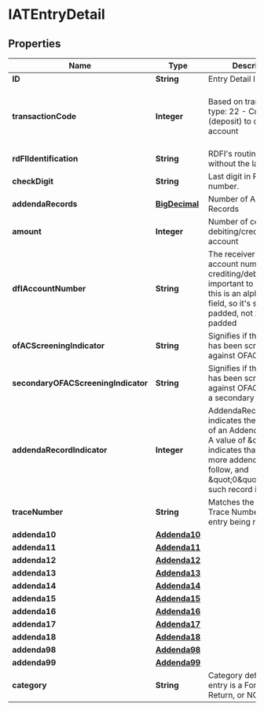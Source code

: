 # IATEntryDetail

## Properties
Name | Type | Description | Notes
------------ | ------------- | ------------- | -------------
**ID** | **String** | Entry Detail ID |  [optional]
**transactionCode** | **Integer** | Based on transaction type: 22 - Credit (deposit) to checking account | 23 - Prenote for credit to checking account | 27 - Debit (withdrawal) to checking account | 28 - Prenote for debit to checking account | 32 - Credit to savings account | 33 - Prenote for credit to savings account | 37 - Debit to savings account | 38 - Prenote for debit to savings account  | 
**rdFIIdentification** | **String** | RDFI&#x27;s routing number without the last digit. | 
**checkDigit** | **String** | Last digit in RDFI routing number. | 
**addendaRecords** | [**BigDecimal**](BigDecimal.md) | Number of Addenda Records | 
**amount** | **Integer** | Number of cents you are debiting/crediting this account | 
**dfIAccountNumber** | **String** | The receiver&#x27;s bank account number you are crediting/debiting. It important to note that this is an alphanumeric field, so it&#x27;s space padded, not zero padded  | 
**ofACScreeningIndicator** | **String** | Signifies if the record has been screened against OFAC records | 
**secondaryOFACScreeningIndicator** | **String** | Signifies if the record has been screened against OFAC records by a secondary entry | 
**addendaRecordIndicator** | **Integer** | AddendaRecordIndicator indicates the existence of an Addenda Record. A value of \&quot;1\&quot; indicates that one or more addenda records follow, and \&quot;0\&quot; means no such record is present.  | 
**traceNumber** | **String** | Matches the Entry Detail Trace Number of the entry being returned. |  [optional]
**addenda10** | [**Addenda10**](Addenda10.md) |  | 
**addenda11** | [**Addenda11**](Addenda11.md) |  | 
**addenda12** | [**Addenda12**](Addenda12.md) |  | 
**addenda13** | [**Addenda13**](Addenda13.md) |  | 
**addenda14** | [**Addenda14**](Addenda14.md) |  | 
**addenda15** | [**Addenda15**](Addenda15.md) |  | 
**addenda16** | [**Addenda16**](Addenda16.md) |  | 
**addenda17** | [**Addenda17**](Addenda17.md) |  |  [optional]
**addenda18** | [**Addenda18**](Addenda18.md) |  |  [optional]
**addenda98** | [**Addenda98**](Addenda98.md) |  |  [optional]
**addenda99** | [**Addenda99**](Addenda99.md) |  |  [optional]
**category** | **String** | Category defines if the entry is a Forward, Return, or NOC |  [optional]
